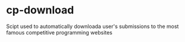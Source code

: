 # cp-download
Scipt used to automatically downloada user's submissions to the most famous competitive programming websites

